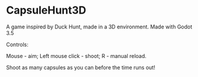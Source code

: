 # CapsuleHunt3D

A game inspired by Duck Hunt, made in a 3D environment. 
Made with Godot 3.5

Controls:

  Mouse - aim;
  Left mouse click - shoot;
  R - manual reload.


Shoot as many capsules as you can before the time runs out!
